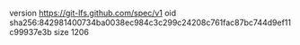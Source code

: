 version https://git-lfs.github.com/spec/v1
oid sha256:842981400734ba0038ec984c3c299c24208c761fac87bc744d9ef11c99937e3b
size 1206

